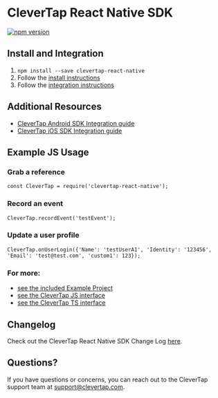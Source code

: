 # CleverTap React Native SDK
[![npm version](https://badge.fury.io/js/clevertap-react-native.svg)](https://badge.fury.io/js/clevertap-react-native)

## Install and Integration
1. `npm install --save clevertap-react-native`
2. Follow the [install instructions](./docs/install.md)
3. Follow the [integration instructions](./docs/integration.md)

## Additional Resources
- [CleverTap Android SDK Integration guide](https://support.clevertap.com/docs/android/getting-started.html)
- [CleverTap iOS SDK Integration guide](https://support.clevertap.com/docs/ios/getting-started.html)

## Example JS Usage
### Grab a reference  
`const CleverTap = require('clevertap-react-native');`

### Record an event  
`CleverTap.recordEvent('testEvent');`

### Update a user profile  
`CleverTap.onUserLogin({'Name': 'testUserA1', 'Identity': '123456', 'Email': 'test@test.com', 'custom1': 123});`

### For more: 
 - [see the included Example Project](https://github.com/CleverTap/clevertap-react-native/blob/master/Starter/App.js) 
 - [see the CleverTap JS interface](https://github.com/CleverTap/clevertap-react-native/blob/master/index.js)
 - [see the CleverTap TS interface](https://github.com/CleverTap/clevertap-react-native/blob/master/index.d.ts)

## Changelog

Check out the CleverTap React Native SDK Change Log [here](https://github.com/CleverTap/clevertap-react-native/blob/master/CHANGELOG.md).

## Questions?

 If you have questions or concerns, you can reach out to the CleverTap support team at [support@clevertap.com](mailto:support@clevertap.com).
